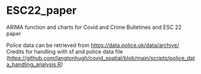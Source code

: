 # ESC22_paper
ARIMA function and charts for Covid and Crime Bulletines and ESC 22 paper

Police data can be retrieved from https://data.police.uk/data/archive/
Credits for handling with sf and police data file (https://github.com/langtonhugh/covid_spatial/blob/main/scripts/police_data_handling_analysis.R)

